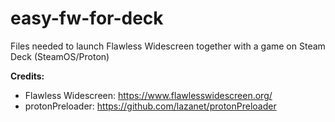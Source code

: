 # easy-fw-for-deck
Files needed to launch Flawless Widescreen together with a game on Steam Deck (SteamOS/Proton)

**Credits:**
* Flawless Widescreen: https://www.flawlesswidescreen.org/
* protonPreloader: https://github.com/lazanet/protonPreloader
